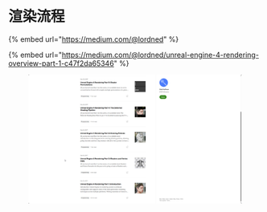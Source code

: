 # 渲染流程

{% embed url="https://medium.com/@lordned" %}

{% embed url="https://medium.com/@lordned/unreal-engine-4-rendering-overview-part-1-c47f2da65346" %}

<figure><img src="../../.gitbook/assets/image (3).png" alt=""><figcaption></figcaption></figure>
